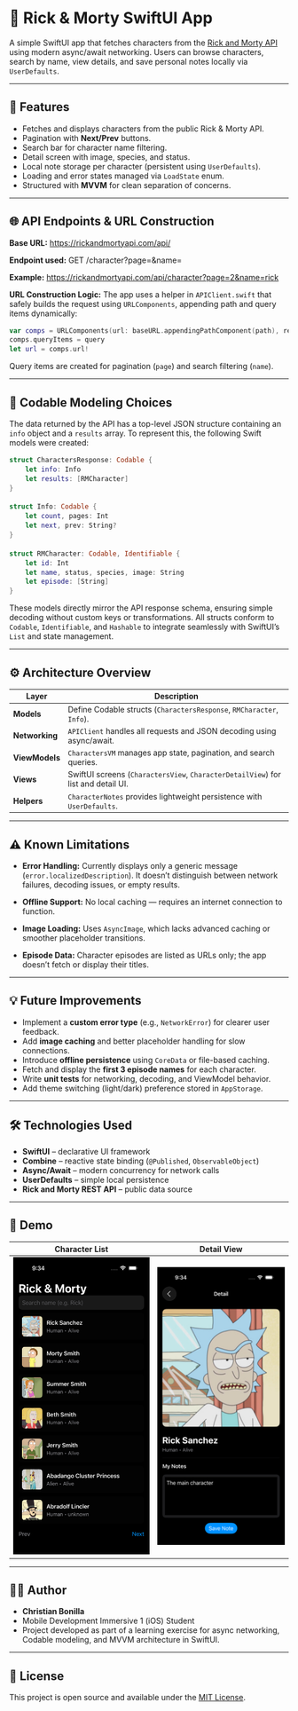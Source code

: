 # 🧪 Rick & Morty SwiftUI App

A simple SwiftUI app that fetches characters from the [Rick and Morty API](https://rickandmortyapi.com/documentation) using modern async/await networking.
Users can browse characters, search by name, view details, and save personal notes locally via `UserDefaults`.

---

## 🚀 Features

- Fetches and displays characters from the public Rick & Morty API.
- Pagination with **Next/Prev** buttons.
- Search bar for character name filtering.
- Detail screen with image, species, and status.
- Local note storage per character (persistent using `UserDefaults`).
- Loading and error states managed via `LoadState` enum.
- Structured with **MVVM** for clean separation of concerns.

---

## 🌐 API Endpoints & URL Construction

**Base URL:**
https://rickandmortyapi.com/api/

**Endpoint used:**
GET /character?page=<n>&name=<query>

**Example:**
https://rickandmortyapi.com/api/character?page=2&name=rick

**URL Construction Logic:**
The app uses a helper in `APIClient.swift` that safely builds the request using `URLComponents`, appending path and query items dynamically:

```swift
var comps = URLComponents(url: baseURL.appendingPathComponent(path), resolvingAgainstBaseURL: false)!
comps.queryItems = query
let url = comps.url!
```

Query items are created for pagination (`page`) and search filtering (`name`).

---

## 🧩 Codable Modeling Choices

The data returned by the API has a top-level JSON structure containing an `info` object and a `results` array.
To represent this, the following Swift models were created:

```swift
struct CharactersResponse: Codable {
    let info: Info
    let results: [RMCharacter]
}

struct Info: Codable {
    let count, pages: Int
    let next, prev: String?
}

struct RMCharacter: Codable, Identifiable {
    let id: Int
    let name, status, species, image: String
    let episode: [String]
}
```

These models directly mirror the API response schema, ensuring simple decoding without custom keys or transformations.
All structs conform to `Codable`, `Identifiable`, and `Hashable` to integrate seamlessly with SwiftUI’s `List` and state management.

---

## ⚙️ Architecture Overview

| Layer | Description |
|-------|--------------|
| **Models** | Define Codable structs (`CharactersResponse`, `RMCharacter`, `Info`). |
| **Networking** | `APIClient` handles all requests and JSON decoding using async/await. |
| **ViewModels** | `CharactersVM` manages app state, pagination, and search queries. |
| **Views** | SwiftUI screens (`CharactersView`, `CharacterDetailView`) for list and detail UI. |
| **Helpers** | `CharacterNotes` provides lightweight persistence with `UserDefaults`. |

---

## ⚠️ Known Limitations

- **Error Handling:**
  Currently displays only a generic message (`error.localizedDescription`).
  It doesn’t distinguish between network failures, decoding issues, or empty results.

- **Offline Support:**
  No local caching — requires an internet connection to function.

- **Image Loading:**
  Uses `AsyncImage`, which lacks advanced caching or smoother placeholder transitions.

- **Episode Data:**
  Character episodes are listed as URLs only; the app doesn’t fetch or display their titles.

---

## 💡 Future Improvements

- Implement a **custom error type** (e.g., `NetworkError`) for clearer user feedback.
- Add **image caching** and better placeholder handling for slow connections.
- Introduce **offline persistence** using `CoreData` or file-based caching.
- Fetch and display the **first 3 episode names** for each character.
- Write **unit tests** for networking, decoding, and ViewModel behavior.
- Add theme switching (light/dark) preference stored in `AppStorage`.

---

## 🛠️ Technologies Used

- **SwiftUI** – declarative UI framework
- **Combine** – reactive state binding (`@Published`, `ObservableObject`)
- **Async/Await** – modern concurrency for network calls
- **UserDefaults** – simple local persistence
- **Rick and Morty REST API** – public data source

---

## 📱 Demo

| Character List | Detail View |
|----------------|-------------|
| ![List Screen](./screenshots/list.png) | ![Detail Screen](./screenshots/detail.png) |

---

## 👨‍💻 Author

- **Christian Bonilla**
- Mobile Development Immersive 1 (iOS) Student
- Project developed as part of a learning exercise for async networking, Codable modeling, and MVVM architecture in SwiftUI.

---

## 📄 License

This project is open source and available under the [MIT License](https://opensource.org/licenses/MIT).